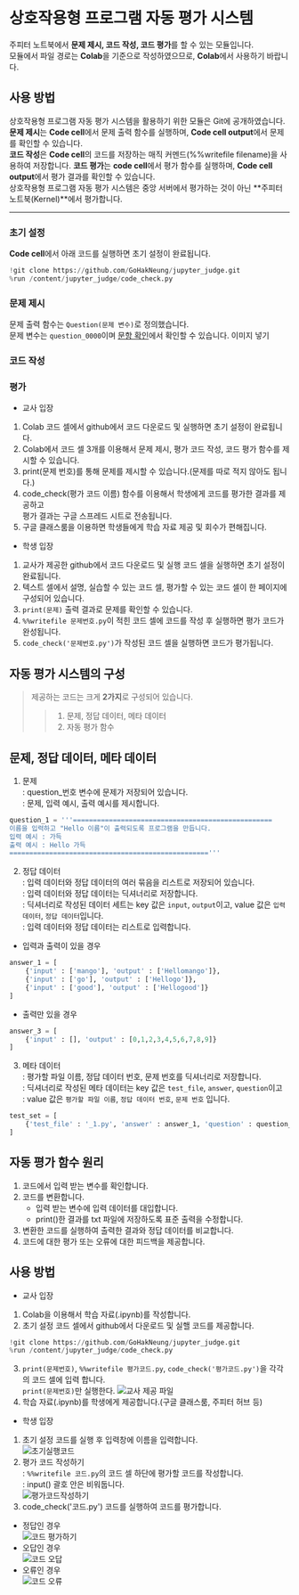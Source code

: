 # 상호작용형 프로그램 자동 평가 시스템
주피터 노트북에서 **문제 제시, 코드 작성, 코드 평가**를 할 수 있는 모듈입니다.  
모듈에서 파일 경로는 **Colab**을 기준으로 작성하였으므로, **Colab**에서 사용하기 바랍니다.  

## 사용 방법
상호작용형 프로그램 자동 평가 시스템을 활용하기 위한 모듈은 Git에 공개하였습니다.  
**문제 제시**는 **Code cell**에서 문제 출력 함수를 실행하며, **Code cell output**에서 문제를 확인할 수 있습니다.  
**코드 작성**은 **Code cell**의 코드를 저장하는 매직 커멘드(%%writefile filename)을 사용하여 저장합니다.
**코드 평가**는 **code cell**에서 평가 함수를 실행하며, **Code cell output**에서 평가 결과를 확인할 수 있습니다.  
상호작용형 프로그램 자동 평가 시스템은 중앙 서버에서 평가하는 것이 아닌 **주피터 노트북(Kernel)**에서 평가합니다.  

___

### 초기 설정
**Code cell**에서 아래 코드를 실행하면 초기 설정이 완료됩니다.
``` python 
!git clone https://github.com/GoHakNeung/jupyter_judge.git
%run /content/jupyter_judge/code_check.py 
```

### 문제 제시
문제 출력 함수는 `Question(문제 변수)`로 정의했습니다.  
문제 변수는 `question_0000`이며 [문항 확인](https://github.com/GoHakNeung/jupyter_judge/tree/main/%EB%AC%B8%ED%95%AD)에서 확인할 수 있습니다.
이미지 넣기
### 코드 작성

### 평가
- 교사 입장
1. Colab 코드 셀에서 github에서 코드 다운로드 및 실행하면 초기 설정이 완료됩니다.  
2. Colab에서 코드 셀 3개를 이용해서 문제 제시, 평가 코드 작성, 코드 평가 함수를 제시할 수 있습니다.   
3. print(문제 번호)를 통해 문제를 제시할 수 있습니다.(문제를 따로 적지 않아도 됩니다.)
4. code_check(평가 코드 이름) 함수를 이용해서 학생에게 코드를 평가한 결과를 제공하고  
평가 결과는 구글 스프레드 시트로 전송됩니다.
5. 구글 클래스룸을 이용하면 학생들에게 학습 자료 제공 및 회수가 편해집니다. 
- 학생 입장
1. 교사가 제공한 github에서 코드 다운로드 및 실행 코드 셀을 실행하면 초기 설정이 완료됩니다. 
2. 텍스트 셀에서 설명, 실습할 수 있는 코드 셀, 평가할 수 있는 코드 셀이 한 페이지에 구성되어 있습니다.
3. `print(문제)` 출력 결과로 문제를 확인할 수 있습니다.  
4. `%%writefile 문제번호.py`이 적힌 코드 셀에 코드를 작성 후 실행하면 평가 코드가 완성됩니다.  
5. `code_check('문제번호.py')`가 작성된 코드 셀을 실행하면 코드가 평가됩니다. 

## 자동 평가 시스템의 구성
> 제공하는 코드는 크게 **2가지**로 구성되어 있습니다.  
>> 1. 문제, 정답 데이터, 메타 데이터
>> 2. 자동 평가 함수  

## 문제, 정답 데이터, 메타 데이터  
1. 문제  
: question_번호 변수에 문제가 저장되어 있습니다.  
: 문제, 입력 예시, 출력 예시를 제시합니다.  
``` python
question_1 = '''==================================================
이름을 입력하고 "Hello 이름"이 출력되도록 프로그램을 만듭니다.
입력 예시 : 가득
출력 예시 : Hello 가득
=================================================='''
```
2. 정답 데이터  
: 입력 데이터와 정답 데이터의 여러 묶음을 리스트로 저장되어 있습니다.  
: 입력 데이터와 정답 데이터는 딕셔너리로 저장합니다.  
: 딕셔너리로 작성된 데이터 세트는 key 값은 `input`, `output`이고, value 값은 `입력 데이터`, `정답 데이터`입니다.   
: 입력 데이터와 정답 데이터는 리스트로 입력합니다.  
- 입력과 출력이 있을 경우  
``` python
answer_1 = [
    {'input' : ['mango'], 'output' : ['Hellomango']},
    {'input' : ['go'], 'output' : ['Hellogo']},
    {'input' : ['good'], 'output' : ['Hellogood']}
]
```
- 출력만 있을 경우  
``` python
answer_3 = [
    {'input' : [], 'output' : [0,1,2,3,4,5,6,7,8,9]}
]
```
3. 메타 데이터  
: 평가할 파일 이름, 정답 데이터 번호, 문제 번호를 딕셔너리로 저장합니다.  
: 딕셔너리로 작성된 메타 데이터는 key 값은 `test_file`, `answer`, `question`이고  
: value 값은 `평가할 파일 이름`, `정답 데이터 번호`, `문제 번호` 입니다.  
``` python
test_set = [
    {'test_file' : '_1.py', 'answer' : answer_1, 'question' : question_1}
]
```

## 자동 평가 함수 원리
1. 코드에서 입력 받는 변수를 확인합니다. 
2. 코드를 변환합니다.  
    - 입력 받는 변수에 입력 데이터를 대입합니다. 
    - print()한 결과를 txt 파일에 저장하도록 표준 출력을 수정합니다. 
3. 변환한 코드를 실행하여 출력한 결과와 정답 데이터를 비교합니다. 
4. 코드에 대한 평가 또는 오류에 대한 피드백을 제공합니다. 

## 사용 방법
- 교사 입장
1. Colab을 이용해서 학습 자료(.ipynb)를 작성합니다.
2. 초기 설정 코드 셀에서 github에서 다운로드 및 실핼 코드를 제공합니다. 
``` python 
!git clone https://github.com/GoHakNeung/jupyter_judge.git
%run /content/jupyter_judge/code_check.py 
```
3. `print(문제번호)`, `%%writefile 평가코드.py`, `code_check('평가코드.py')`을 각각의 코드 셀에 입력 합니다.  
`print(문제번호)`만 실행한다. 
![교사 제공 파일](https://github.com/GoHakNeung/python/blob/main/python/%EA%B5%90%EC%82%AC%EA%B0%80%20%EC%A0%9C%EA%B3%B5%ED%95%98%EB%8A%94%20%ED%8C%8C%EC%9D%BC.jpg?raw=true)
4. 학습 자료(.ipynb)를 학생에게 제공합니다.(구글 클래스룸, 주피터 허브 등)

- 학생 입장
1. 초기 설정 코드를 실행 후 입력창에 이름을 입력합니다.  
![초기실행코드](https://github.com/GoHakNeung/python/blob/main/python/%EC%B4%88%EA%B8%B0%20%EC%8B%A4%ED%96%89%20%EC%BD%94%EB%93%9C.jpg?raw=true)  
2. 평가 코드 작성하기  
: `%%writefile 코드.py`의 코드 셀 하단에 평가할 코드를 작성합니다.  
: input() 괄호 안은 비워둡니다.  
![평가코드작성하기](https://github.com/GoHakNeung/python/blob/main/python/%ED%8F%89%EA%B0%80%20%EC%BD%94%EB%93%9C%20%EC%9E%85%EB%A0%A5%20%EB%B0%8F%20%EC%8B%A4%ED%96%89.jpg?raw=true)
3. code_check('코드.py') 코드를 실행하여 코드를 평가합니다. 
- 정답인 경우  
![코드 평가하기](https://github.com/GoHakNeung/python/blob/main/python/%ED%8F%89%EA%B0%80%20%EC%BD%94%EB%93%9C%20%EC%8B%A4%ED%96%89%20%EA%B2%B0%EA%B3%BC.jpg?raw=true)
- 오답인 경우  
![코드 오답](https://github.com/GoHakNeung/python/blob/main/python/%ED%8B%80%EB%A0%B8%EC%9D%84%20%EA%B2%BD%EC%9A%B0.jpg?raw=true)
- 오류인 경우  
![코드 오류](https://github.com/GoHakNeung/python/blob/main/python/%EC%98%A4%EB%A5%98%EC%9D%B8%20%EA%B2%BD%EC%9A%B0.jpg?raw=true)
